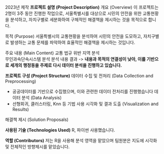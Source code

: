 2023년 제작
**프로젝트 설명 (Project Description)**
개요 (Overview)
이 프로젝트는 2명이 3주 동안 진행한 작업으로, 서울특별시를 대상으로 시민의 안전을 위한 교통현황을 분석하고, 자치구별로 세분화하여 구체적인 해결책을 제시하는 것을 목적으로 합니다.

목적 (Purpose)
서울특별시의 교통현황을 분석하여 시민의 안전을 도모하고, 자치구별로 발생하는 교통 문제를 파악하여 효율적인 해결책을 제시하는 것입니다.

주요 내용 (Main Content)
교통 법규 위반 지역 분석  
무인과속단속시스템 분석
분석 내용 결과 
-> **내용과 목적의 연결성이 낮아, 이를 기반으로 세개의 행정동을 주제로 다시 데이터 분석을 진행하고 있습니다.**

**프로젝트 구성 (Project Structure)**
데이터 수집 및 전처리 (Data Collection and Preprocessing)
- 공공데이터를 기반으로 수집했으며, 이와 관련한 데이터 전처리를 진행했습니다
데이터 분석 (Data Analysis)
- 선형회귀, 클러스터링, Knn 등 기법 사용
시각화 및 결과 도출 (Visualization and Results)

해결책 제시 (Solution Proposals)

**사용된 기술 (Technologies Used)**
R, 파이썬 사용했습니다.

**역할 (Contributors)**
저는 R을 사용해 분석 영역을 맡았으며
팀원분은 지도에 시각화 및 전체적인 방향제시를 맡았습니다.


